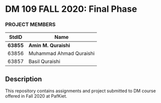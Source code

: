 # DM 109 FALL 2020: Final Phase #
### PROJECT MEMBERS ###
StdID | Name
------------ | -------------
**63855** | **Amin M. Quraishi** <!--this is the group leader in bold-->
63856 | Muhammad Ahmad Quraishi
63857 | Basil Quraishi
<!-- Replace name and student ids with acutally group member names and ids-->

## Description ##
This repository contains assignments and project submitted to DM course offered in Fall 2020 at PafKiet.

